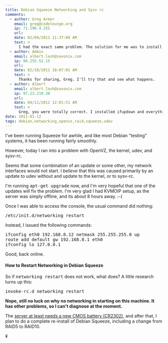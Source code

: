 ```yaml
---
title: Debian Squeeze Networking and Sysv rc
comments:
  - author: Greg Armer
    email: greg@codelounge.org
    ip: 71.196.4.151
    url:
    date: 02/09/2011 11:37:09 AM
    text: >
      I had the exact same problem. The solution for me was to install 'ifupdown' which somehow got removed. These utilities are used by /etc/init.d/networking to bring up the interfaces.
  - author: Admin
    email: albert.lash@savonix.com
    ip: 96.255.52.15
    url:
    date: 02/10/2011 10:07:01 AM
    text: >
      Thanks for sharing, Greg. I'll try that and see what happens.
  - author: Albert
    email: albert.lash@savonix.com
    ip: 97.23.219.38
    url:
    date: 04/11/2011 12:01:51 AM
    text: >
      Greg, you were totally correct. I installed ifupdown and everything is copacetic. Thank you!
date: 2011-01-12
tags: debian,networking,openvz,raid,squeeze,udev
---
```

I've been running Squeeze for awhile, and like most Debian "testing" systems, it has been running fairly smoothly.

However, today I ran into a problem with OpenVZ, the kernel, udev, and sysv-rc.

Seems that some combination of an update or some other, my network interfaces would not start. I *believe* that this was caused primarily by an update to udev without and update to the kernel, or to sysv-rc.

I'm running <tt>apt-get upgrade</tt> now, and I'm very hopeful that one of the updates will fix the problem. I'm very glad I had KVMOIP setup, as the server was simply offline, and its about 8 hours away. :-(

Once I was able to access the console, the usual command did nothing:

<pre class="sh_sh">
/etc/init.d/networking restart
</pre>

Instead, I issued the following commands:

<pre class="sh_sh">
ifconfig eth0 192.168.8.12 netmask 255.255.255.0 up
route add default gw 192.168.8.1 eth0
ifconfig lo 127.0.0.1
</pre>

Good, back online.

#### How to Restart Networking in Debian Squeeze

So if <tt>networking restart</tt> does not work, what does? A little research turns up this:

<pre class="sh_sh">
invoke-rc.d networking restart
</pre>

**Nope, still no luck on why no networking in starting on this machine. It has other problems, so I can't diagnose at the moment.**

The [server at least needs a new CMOS battery (CR2302)](http://www.my-tech-deals.com/blog/2011/01/replacement-cr2032-battery-for-tyan-thunder-k8s-pro.html), and after that, I plan to do a complete re-install of Debian Squeeze, including a change from RAID5 to RAID10.

¥


